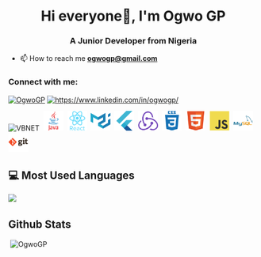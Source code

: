 <h1 align="center">Hi everyone👋, I'm Ogwo GP</h1>
<h3 align="center">A Junior Developer from Nigeria</h3>

- 📫 How to reach me **ogwogp@gmail.com**

<h3 align="left">Connect with me:</h3>
<p align="left">
<a href="https://twitter.com/OgwoGP" target="blank"><img align="center" src="https://raw.githubusercontent.com/ogwogp/github-profile-readme-generator/master/src/images/icons/Social/twitter.svg" alt="OgwoGP" height="30" width="40" /></a>
<a href="https://linkedin.com/in/https://www.linkedin.com/in/ogwogp/" target="blank"><img align="center" src="https://raw.githubusercontent.com/ogwogp/github-profile-readme-generator/master/src/images/icons/Social/linked-in-alt.svg" alt="https://www.linkedin.com/in/ogwogp/" height="30" width="40" /></a>
</p>

<div>
 <img src="https://github.com/devicons/devicon/blob/master/icons/java/vbnet-original-wordmark.svg" title="VB .NET" alt="VBNET" width="40" height="40"/>&nbsp;
  <img src="https://github.com/devicons/devicon/blob/master/icons/java/java-original-wordmark.svg" title="Java" alt="Java" width="40" height="40"/>&nbsp;
  <img src="https://github.com/devicons/devicon/blob/master/icons/react/react-original-wordmark.svg" title="React" alt="React" width="40" height="40"/>&nbsp;
  <img src="https://github.com/devicons/devicon/blob/master/icons/materialui/materialui-original.svg" title="Material UI" alt="Material UI" width="40" height="40"/>&nbsp;
  <img src="https://github.com/devicons/devicon/blob/master/icons/flutter/flutter-original.svg" title="Flutter" alt="Flutter" width="40" height="40"/>&nbsp;
  <img src="https://github.com/devicons/devicon/blob/master/icons/redux/redux-original.svg" title="Redux" alt="Redux " width="40" height="40"/>&nbsp;
  <img src="https://github.com/devicons/devicon/blob/master/icons/css3/css3-plain-wordmark.svg"  title="CSS3" alt="CSS" width="40" height="40"/>&nbsp;
  <img src="https://github.com/devicons/devicon/blob/master/icons/html5/html5-original.svg" title="HTML5" alt="HTML" width="40" height="40"/>&nbsp;
  <img src="https://github.com/devicons/devicon/blob/master/icons/javascript/javascript-original.svg" title="JavaScript" alt="JavaScript" width="40" height="40"/>&nbsp;
      <img src="https://github.com/devicons/devicon/blob/master/icons/mysql/mysql-original-wordmark.svg" title="MySQL"  alt="MySQL" width="40" height="40"/>&nbsp;
      <img src="https://github.com/devicons/devicon/blob/master/icons/git/git-original-wordmark.svg" title="Git" **alt="Git" width="40" height="40"/>
</div>
<!-- <summary>:bulb:-->

## 💻 Most Used Languages</summary>
<img src="https://github-readme-stats.vercel.app/api/top-langs/?username=ogwogp&theme=dark" >

##  Github Stats</summary>
<p>&nbsp;<img align="center" src="https://github-readme-stats.vercel.app/api?username=ogwogp&show_icons=true&theme=dark&title_color=ffffff&text_color=888686&locale=en" alt="OgwoGP" /></p>


